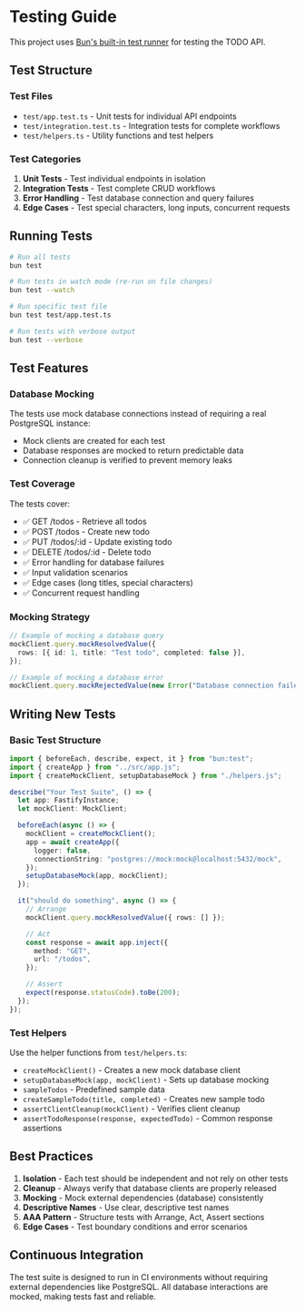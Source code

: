# Testing Guide

This project uses [Bun's built-in test runner](https://bun.sh/docs/cli/test) for testing the TODO API.

## Test Structure

### Test Files

- `test/app.test.ts` - Unit tests for individual API endpoints
- `test/integration.test.ts` - Integration tests for complete workflows
- `test/helpers.ts` - Utility functions and test helpers

### Test Categories

1. **Unit Tests** - Test individual endpoints in isolation
2. **Integration Tests** - Test complete CRUD workflows
3. **Error Handling** - Test database connection and query failures
4. **Edge Cases** - Test special characters, long inputs, concurrent requests

## Running Tests

```bash
# Run all tests
bun test

# Run tests in watch mode (re-run on file changes)
bun test --watch

# Run specific test file
bun test test/app.test.ts

# Run tests with verbose output
bun test --verbose
```

## Test Features

### Database Mocking

The tests use mock database connections instead of requiring a real PostgreSQL instance:

- Mock clients are created for each test
- Database responses are mocked to return predictable data
- Connection cleanup is verified to prevent memory leaks

### Test Coverage

The tests cover:

- ✅ GET /todos - Retrieve all todos
- ✅ POST /todos - Create new todo
- ✅ PUT /todos/:id - Update existing todo
- ✅ DELETE /todos/:id - Delete todo
- ✅ Error handling for database failures
- ✅ Input validation scenarios
- ✅ Edge cases (long titles, special characters)
- ✅ Concurrent request handling

### Mocking Strategy

```typescript
// Example of mocking a database query
mockClient.query.mockResolvedValue({
  rows: [{ id: 1, title: "Test todo", completed: false }],
});

// Example of mocking a database error
mockClient.query.mockRejectedValue(new Error("Database connection failed"));
```

## Writing New Tests

### Basic Test Structure

```typescript
import { beforeEach, describe, expect, it } from "bun:test";
import { createApp } from "../src/app.js";
import { createMockClient, setupDatabaseMock } from "./helpers.js";

describe("Your Test Suite", () => {
  let app: FastifyInstance;
  let mockClient: MockClient;

  beforeEach(async () => {
    mockClient = createMockClient();
    app = await createApp({
      logger: false,
      connectionString: "postgres://mock:mock@localhost:5432/mock",
    });
    setupDatabaseMock(app, mockClient);
  });

  it("should do something", async () => {
    // Arrange
    mockClient.query.mockResolvedValue({ rows: [] });

    // Act
    const response = await app.inject({
      method: "GET",
      url: "/todos",
    });

    // Assert
    expect(response.statusCode).toBe(200);
  });
});
```

### Test Helpers

Use the helper functions from `test/helpers.ts`:

- `createMockClient()` - Creates a new mock database client
- `setupDatabaseMock(app, mockClient)` - Sets up database mocking
- `sampleTodos` - Predefined sample data
- `createSampleTodo(title, completed)` - Creates new sample todo
- `assertClientCleanup(mockClient)` - Verifies client cleanup
- `assertTodoResponse(response, expectedTodo)` - Common response assertions

## Best Practices

1. **Isolation** - Each test should be independent and not rely on other tests
2. **Cleanup** - Always verify that database clients are properly released
3. **Mocking** - Mock external dependencies (database) consistently
4. **Descriptive Names** - Use clear, descriptive test names
5. **AAA Pattern** - Structure tests with Arrange, Act, Assert sections
6. **Edge Cases** - Test boundary conditions and error scenarios

## Continuous Integration

The test suite is designed to run in CI environments without requiring external dependencies like PostgreSQL. All database interactions are mocked, making tests fast and reliable.

